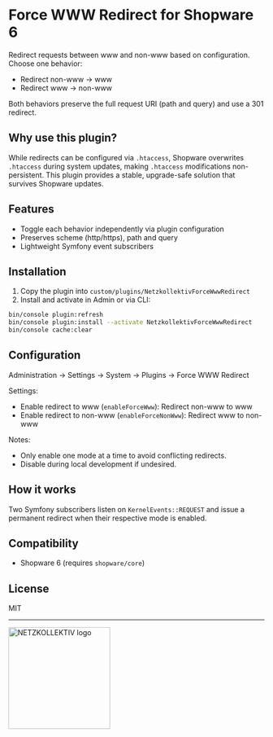 # Force WWW Redirect for Shopware 6

Redirect requests between www and non-www based on configuration. Choose one behavior:

- Redirect non-www → www
- Redirect www → non-www

Both behaviors preserve the full request URI (path and query) and use a 301 redirect.

## Why use this plugin?
While redirects can be configured via `.htaccess`, Shopware overwrites `.htaccess` during system updates, making `.htaccess` modifications non-persistent. This plugin provides a stable, upgrade-safe solution that survives Shopware updates.

## Features
- Toggle each behavior independently via plugin configuration
- Preserves scheme (http/https), path and query
- Lightweight Symfony event subscribers

## Installation
1. Copy the plugin into `custom/plugins/NetzkollektivForceWwwRedirect`
2. Install and activate in Admin or via CLI:
```bash
bin/console plugin:refresh
bin/console plugin:install --activate NetzkollektivForceWwwRedirect
bin/console cache:clear
```

## Configuration
Administration → Settings → System → Plugins → Force WWW Redirect

Settings:
- Enable redirect to www (`enableForceWww`): Redirect non-www to www
- Enable redirect to non-www (`enableForceNonWww`): Redirect www to non-www

Notes:
- Only enable one mode at a time to avoid conflicting redirects.
- Disable during local development if undesired.

## How it works
Two Symfony subscribers listen on `KernelEvents::REQUEST` and issue a permanent redirect when their respective mode is enabled.

## Compatibility
- Shopware 6 (requires `shopware/core`)

## License
MIT

---

<a href="https://netzkollektiv.com" title="NETZKOLLEKTIV - E-Commerce & Shopware Agentur"><img src="https://netzkollektiv.com/wp-content/themes/netzkollektiv-2019/assets/images/logos/netzkollektiv-dark.svg" width="200px" alt="NETZKOLLEKTIV logo"></a>